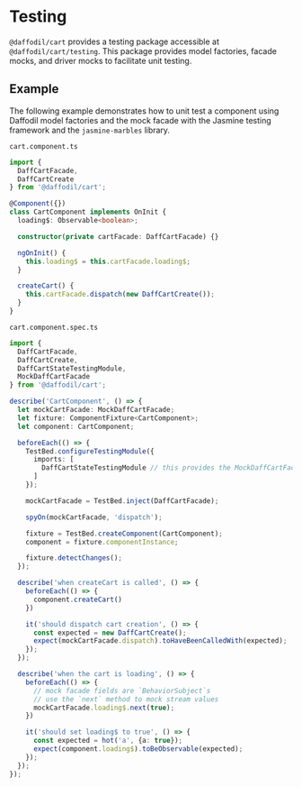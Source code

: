 # Testing
`@daffodil/cart` provides a testing package accessible at `@daffodil/cart/testing`. This package provides model factories, facade mocks, and driver mocks to facilitate unit testing.

## Example
The following example demonstrates how to unit test a component using Daffodil model factories and the mock facade with the Jasmine testing framework and the `jasmine-marbles` library.

`cart.component.ts`
```ts
import {
  DaffCartFacade,
  DaffCartCreate
} from '@daffodil/cart';

@Component({})
class CartComponent implements OnInit {
  loading$: Observable<boolean>;

  constructor(private cartFacade: DaffCartFacade) {}

  ngOnInit() {
    this.loading$ = this.cartFacade.loading$;
  }

  createCart() {
    this.cartFacade.dispatch(new DaffCartCreate());
  }
}
```

`cart.component.spec.ts`
```ts
import {
  DaffCartFacade,
  DaffCartCreate,
  DaffCartStateTestingModule,
  MockDaffCartFacade
} from '@daffodil/cart';

describe('CartComponent', () => {
  let mockCartFacade: MockDaffCartFacade;
  let fixture: ComponentFixture<CartComponent>;
  let component: CartComponent;

  beforeEach(() => {
    TestBed.configureTestingModule({
      imports: [
        DaffCartStateTestingModule // this provides the MockDaffCartFacade
      ]
    });

    mockCartFacade = TestBed.inject(DaffCartFacade);

    spyOn(mockCartFacade, 'dispatch');

    fixture = TestBed.createComponent(CartComponent);
    component = fixture.componentInstance;

    fixture.detectChanges();
  });

  describe('when createCart is called', () => {
    beforeEach(() => {
      component.createCart()
    })

    it('should dispatch cart creation', () => {
      const expected = new DaffCartCreate();
      expect(mockCartFacade.dispatch).toHaveBeenCalledWith(expected);
    });
  });

  describe('when the cart is loading', () => {
    beforeEach(() => {
      // mock facade fields are `BehaviorSubject`s
      // use the `next` method to mock stream values
      mockCartFacade.loading$.next(true);
    })

    it('should set loading$ to true', () => {
      const expected = hot('a', {a: true});
      expect(component.loading$).toBeObservable(expected);
    });
  });
});
```
